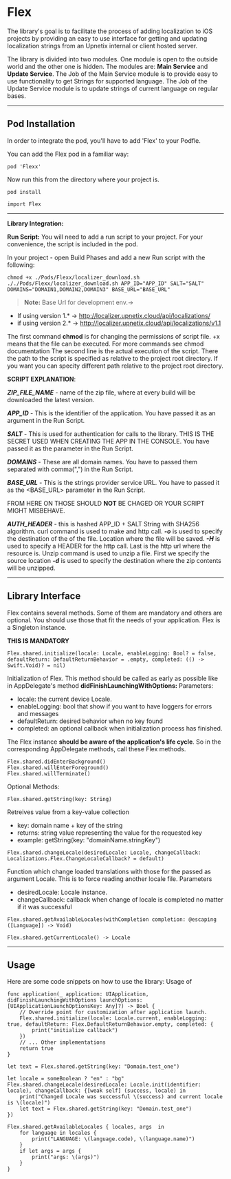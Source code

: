 Flex
===================
The library's goal is to facilitate the process of adding localization to iOS projects by providing an easy to use interface for getting and updating localization strings from an Upnetix internal or client hosted server.


The library is divided into two modules. One module is open to the outside world and the other one is hidden. The modules are: **Main Service** and **Update Service**.
The Job of the Main Service module is to provide easy to use functionality to get Strings for supported language.
The Job of the Update Service module is to update strings of current language on regular bases.

----------
Pod Installation
-------------

In order to integrate the pod, you'll have to add 'Flex' to your Podfle.

You can add the Flex pod in a familiar way:
```
pod 'Flexx'
```

Now run this from the directory where your project is.
```
pod install
```

```
import Flex
```
----------

**Library Integration:**

**Run Script:**
You will need to add a run script to your project. For your convenience, the script is included in the pod.

In your project - open Build Phases and add a new Run script with the following:
```
chmod +x ./Pods/Flexx/localizer_download.sh
././Pods/Flexx/localizer_download.sh APP_ID="APP_ID" SALT="SALT" DOMAINS="DOMAIN1,DOMAIN2,DOMAIN3" BASE_URL="BASE_URL"
```

> **Note:** Base Url for development env.->
- If using version 1.* -> http://localizer.upnetix.cloud/api/localizations/
- if using version 2.* -> http://localizer.upnetix.cloud/api/localizations/v1.1

The first command **chmod** is for changing the permissions of script file. +x means that the file can be executed. For more commands see chmod documentation
The second line is the actual execution of the script. There the path to the script is specified as relative to the project root directory. If you want you can specity different path relative to the project root directory.

**SCRIPT EXPLANATION**:

***ZIP_FILE_NAME*** - name of the zip file, where at every build will be downloaded the latest version.

***APP_ID*** - This is the identifier of the application. You have passed it as an argument in the Run Script.

***SALT*** - This is used for authentication for calls to the library. THIS IS THE SECRET USED WHEN CREATING THE APP IN THE CONSOLE. You have passed it as the <Secret> parameter in the Run Script.

***DOMAINS*** - These are all domain names. You have to passed them separated with comma(",") in the Run Script.

***BASE_URL*** - This is the strings provider service URL. You have to passed it as the <BASE_URL> parameter in the Run Script.

FROM HERE ON THOSE SHOULD **NOT** BE CHAGED OR YOUR SCRIPT MIGHT MISBEHAVE.

***AUTH_HEADER*** - this is hashed APP_ID + SALT String with SHA256 algorithm.
curl command is used to make and http call.
***-o*** is used to specify the destination of the of the file. Location where the file will be saved.
***-H*** is used to specify a HEADER for the http call.
Last is the http url where the resource is.
Unzip command is used to unzip a file.
First we specify the source location
***-d*** is used to specify the destination where the zip contents will be unzipped.

-------------

Library Interface
-------------

Flex contains several methods. Some of them are mandatory and others are optional. You should use those that fit the needs of your application. Flex is a Singleton instance.

**THIS IS MANDATORY**
```
Flex.shared.initialize(locale: Locale, enableLogging: Bool? = false, defaultReturn: DefaultReturnBehavior = .empty, completed: (() -> Swift.Void)? = nil)
```
Initialization of Flex. This method should be called as early as possible like in AppDelegate's method **didFinishLaunchingWithOptions:**
Parameters:

- locale: the current device Locale.
- enableLogging: bool that show if you want to have loggers for errors and messages
- defaultReturn: desired behavior when no key found
- completed: an optional callback when initialization process has finished.

The Flex instance **should be aware of the application's life cycle**.
So in the corresponding AppDelegate methods, call these Flex methods.

```
Flex.shared.didEnterBackground()
Flex.shared.willEnterForeground()
Flex.shared.willTerminate()
```

Optional Methods:

```
Flex.shared.getString(key: String)
```
Retreives value from a key-value collection

- key: domain name + key of the string
- returns: string value representing the value for the requested key
- example: getString(key: "domainName.stringKey")

```
Flex.shared.changeLocale(desiredLocale: Locale, changeCallback: Localizations.Flex.ChangeLocaleCallback? = default)
```
Function which change loaded translations with those for the passed as argument Locale. This is to force reading another locale file.
Parameters
- desiredLocale: Locale instance.
- changeCallback: callback when change of locale is completed no matter if it was successful

```
Flex.shared.getAvailableLocales(withCompletion completion: @escaping ([Language]) -> Void)
```

```
Flex.shared.getCurrentLocale() -> Locale
```

-----------

Usage
-------------

Here are some code snippets on how to use the library:
Usage of

```
func application(_ application: UIApplication, didFinishLaunchingWithOptions launchOptions: [UIApplicationLaunchOptionsKey: Any]?) -> Bool {
	// Override point for customization after application launch.
	Flex.shared.initialize(locale: Locale.current, enableLogging: true, defaultReturn: Flex.DefaultReturnBehavior.empty, completed: {
		print("initialize callback")
	})
	// ... Other implementations
	return true
}

```
```
let text = Flex.shared.getString(key: "Domain.test_one")

```

```
let locale = someBoolean ? "en" : "bg"
Flex.shared.changeLocale(desiredLocale: Locale.init(identifier: locale), changeCallback: {[weak self] (success, locale) in
	print("Changed Locale was successful \(success) and current locale is \(locale)")
	let text = Flex.shared.getString(key: "Domain.test_one")
})

```

```
Flex.shared.getAvailableLocales { locales, args  in
    for language in locales {
        print("LANGUAGE: \(language.code), \(language.name)")
    }
    if let args = args {
        print("args: \(args)")
    }
}

```


